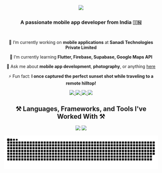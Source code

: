 
<h1 align="center">
    <img src="https://readme-typing-svg.herokuapp.com/?font=Righteous&size=35&center=true&vCenter=true&width=500&height=70&duration=4000&lines=Hi+There!+👋;+I'm+Subrahmanya+S+Hegde!;&color=blue" />
</h1>


<h3 align="center">A passionate mobile app developer from India 🇮🇳</h3>

<br/>

<div align="center">

 🔭 I’m currently working on **mobile applications** at **Sanadi Technologies Private Limited**  
 
 🌱 I’m currently learning **Flutter, Firebase, Supabase, Google Maps API**

💬 Ask me about **mobile app development**, **photography**, or anything [here](https://github.com/subshegde/subshegde/issues)

⚡ Fun fact: **I once captured the perfect sunset shot while traveling to a remote hilltop!**

</div>

<div align="center"> 
  <a href="mailto:subrahmanyahegde460@gmail.com">
    <img src="https://img.shields.io/badge/Gmail-333333?style=for-the-badge&logo=gmail&logoColor=red" />
  </a>
  <a href="https://www.linkedin.com/in/subrahmanya-s-hegde-2329112a2" target="_blank">
    <img src="https://img.shields.io/badge/LinkedIn-0077B5?style=for-the-badge&logo=linkedin&logoColor=white" target="_blank" />
  </a>
    <a href="https://x.com/SSHegdeVisuals" target="_blank">
  <img src="https://img.shields.io/badge/X-000000?style=for-the-badge&logo=x&logoColor=white" target="_blank" />
</a>

  <a href="https://www.youtube.com/@SSHegde.Visuals" target="_blank">
  <img src="https://img.shields.io/badge/YouTube-FF0000?style=for-the-badge&logo=youtube&logoColor=white" target="_blank" />
</a>

</div>

<h2 align="center">⚒️ Languages, Frameworks, and Tools I've Worked With ⚒️</h2>

<div align="center">
    <img src="https://skillicons.dev/icons?i=flutter,dart,firebase,supabase,sqlite,kotlin,mongodb,postman,git,github" />
    <img src="https://skillicons.dev/icons?i=html,css,python,javascript,c,cpp,java,mysql" /><br>
</div>



![snake gif](https://github.com/subshegde/subshegde/blob/output/github-snake.svg)

